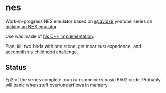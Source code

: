 # nes

Work-in-progress NES emulator based on [@javidx9](https://www.youtube.com/channel/UC-yuWVUplUJZvieEligKBkA) youtube 
series on [making an NES emulator](https://www.youtube.com/watch?v=F8kx56OZQhg&t=2069s).

Use was made of [his C++ implementation](https://github.com/OneLoneCoder/olcNES).

Plan: kill two birds with one stone: get moar rust experience, and accomplish a childhood challenge.

## Status

Ep2 of the series complete, can run some very basic 6502 code. Probably will panic when stuff over/underflows in memory.